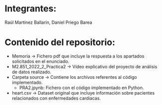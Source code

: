 # Integrantes: 
Raúl Martínez Ballarín, Daniel Priego Barea

# Contenido del repositorio:
  * Memoria -> Fichero pdf que incluye la respuesta a los apartados solicitados en el enunciado.
  * M2.851_2022_2_Practica2 -> Vídeo explicativo del proyecto de análisis de datos realizado.
  * Carpeta source -> Contiene los archivos referentes al código implementado.
       - PRA2.jpynb: Fichero con el código implementado en Python.
  * heart.csv -> Dataset original que incluye información sobre pacientes relacionados con enfermedades cardiacas.
